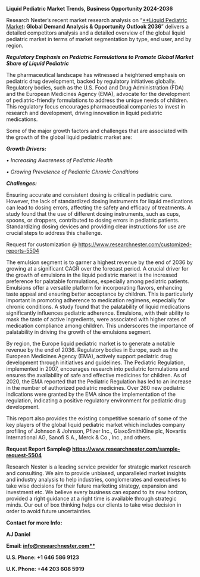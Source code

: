﻿**Liquid Pediatric Market Trends, Business Opportunity 2024-2036**

Research Nester’s recent market research analysis on “[**Liquid Pediatric Market](https://www.researchnester.com/reports/liquid-pediatric-market/5504)**: Global Demand Analysis & Opportunity Outlook 2036**” delivers a detailed competitors analysis and a detailed overview of the global liquid pediatric market in terms of market segmentation by type, end user, and by region. 

***Regulatory Emphasis on Pediatric Formulations to Promote Global Market Share of Liquid Pediatric***

The pharmaceutical landscape has witnessed a heightened emphasis on pediatric drug development, backed by regulatory initiatives globally. Regulatory bodies, such as the U.S. Food and Drug Administration (FDA) and the European Medicines Agency (EMA), advocate for the development of pediatric-friendly formulations to address the unique needs of children. This regulatory focus encourages pharmaceutical companies to invest in research and development, driving innovation in liquid pediatric medications. 

<a name="_hlk153828431"></a>Some of the major growth factors and challenges that are associated with the growth of the global liquid pediatric market are:

***Growth Drivers:***

*•	Increasing Awareness of Pediatric Health*

*•	Growing Prevalence of Pediatric Chronic Conditions*

***Challenges:***

Ensuring accurate and consistent dosing is critical in pediatric care. However, the lack of standardized dosing instruments for liquid medications can lead to dosing errors, affecting the safety and efficacy of treatments. A study found that the use of different dosing instruments, such as cups, spoons, or droppers, contributed to dosing errors in pediatric patients. Standardizing dosing devices and providing clear instructions for use are crucial steps to address this challenge.

<a name="_hlk147244479"></a><a name="_hlk153828483"></a>Request for customization @ https://www.researchnester.com/customized-reports-5504

The emulsion segment is to garner a highest revenue by the end of 2036 by growing at a significant CAGR over the forecast period. A crucial driver for the growth of emulsions in the liquid pediatric market is the increased preference for palatable formulations, especially among pediatric patients. Emulsions offer a versatile platform for incorporating flavors, enhancing taste appeal and ensuring better acceptance by children. This is particularly important in promoting adherence to medication regimens, especially for chronic conditions. A study found that the palatability of liquid medications significantly influences pediatric adherence. Emulsions, with their ability to mask the taste of active ingredients, were associated with higher rates of medication compliance among children. This underscores the importance of palatability in driving the growth of the emulsions segment.

<a name="_hlk147244557"></a><a name="_hlk153828879"></a>By region, the Europe liquid pediatric market is to generate <a name="_hlk140522455"></a>a notable revenue by the end of 2036. Regulatory bodies in Europe, such as the European Medicines Agency (EMA), actively support pediatric drug development through initiatives and guidelines. The Pediatric Regulation, implemented in 2007, encourages research into pediatric formulations and ensures the availability of safe and effective medicines for children. As of 2020, the EMA reported that the Pediatric Regulation has led to an increase in the number of authorized pediatric medicines. Over 260 new pediatric indications were granted by the EMA since the implementation of the regulation, indicating a positive regulatory environment for pediatric drug development.

<a name="_hlk147244718"></a>This report also provides the existing competitive scenario of some of the key players of the global liquid pediatric market which includes company profiling of Johnson & Johnson, Pfizer Inc., GlaxoSmithKline plc, Novartis International AG, Sanofi S.A., Merck & Co., Inc., and others.      

**Request Report Sample@ https://www.researchnester.com/sample-request-5504**

Research Nester is a leading service provider for strategic market research and consulting. We aim to provide unbiased, unparalleled market insights and industry analysis to help industries, conglomerates and executives to take wise decisions for their future marketing strategy, expansion and investment etc. We believe every business can expand to its new horizon, provided a right guidance at a right time is available through strategic minds. Our out of box thinking helps our clients to take wise decision in order to avoid future uncertainties.

**Contact for more Info:**

**AJ Daniel**

**Email: [info@researchnester.com**](mailto:info@researchnester.com)**

**U.S. Phone: +1 646 586 9123** 

**U.K. Phone: +44 203 608 5919**


